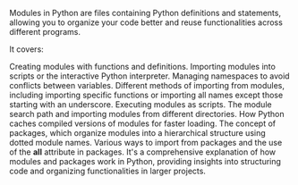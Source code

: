 Modules in Python are files containing Python definitions and statements, allowing you to organize your code better and reuse functionalities across different programs.

It covers:

Creating modules with functions and definitions.
Importing modules into scripts or the interactive Python interpreter.
Managing namespaces to avoid conflicts between variables.
Different methods of importing from modules, including importing specific functions or importing all names except those starting with an underscore.
Executing modules as scripts.
The module search path and importing modules from different directories.
How Python caches compiled versions of modules for faster loading.
The concept of packages, which organize modules into a hierarchical structure using dotted module names.
Various ways to import from packages and the use of the __all__ attribute in packages.
It's a comprehensive explanation of how modules and packages work in Python, providing insights into structuring code and organizing functionalities in larger projects.
